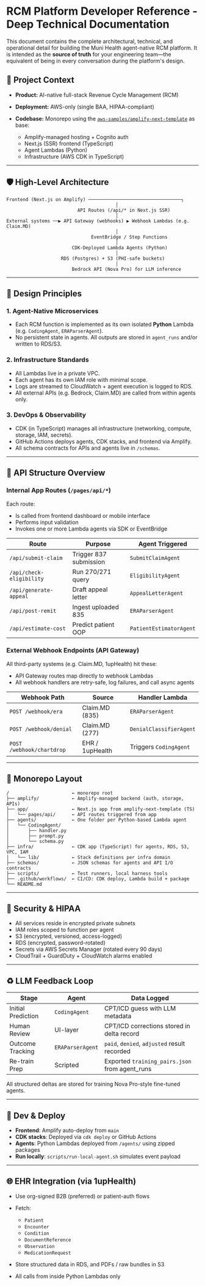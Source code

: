 # RCM Platform Developer Reference - Deep Technical Documentation

This document contains the complete architectural, technical, and operational detail for building the Muni Health agent-native RCM platform. It is intended as the **source of truth** for your engineering team—the equivalent of being in every conversation during the platform's design.

## 🔧 Project Context

* **Product:** AI-native full-stack Revenue Cycle Management (RCM)
* **Deployment:** AWS-only (single BAA, HIPAA-compliant)
* **Codebase:** Monorepo using the [`aws-samples/amplify-next-template`](https://github.com/aws-samples/amplify-next-template) as base:

  * Amplify-managed hosting + Cognito auth
  * Next.js (SSR) frontend (TypeScript)
  * Agent Lambdas (Python)
  * Infrastructure (AWS CDK in TypeScript)

---

## 🛡️ High-Level Architecture

```
Frontend (Next.js on Amplify) ──────────────────────────────────┐
                                        │
                          API Routes (/api/* in Next.js SSR)
                                        │
External systems ──▶ API Gateway (webhooks) ▶ Webhook Lambdas (e.g. Claim.MD)
                                        │
                               EventBridge / Step Functions
                                        │
                        CDK-Deployed Lambda Agents (Python)
                                        │
                    RDS (Postgres) + S3 (PHI-safe buckets)
                                        │
                        Bedrock API (Nova Pro) for LLM inference
```

---

## 🧠 Design Principles

### 1. Agent-Native Microservices

* Each RCM function is implemented as its own isolated **Python** Lambda (e.g. `CodingAgent`, `ERAParserAgent`).
* No persistent state in agents. All outputs are stored in `agent_runs` and/or written to RDS/S3.

### 2. Infrastructure Standards

* All Lambdas live in a private VPC.
* Each agent has its own IAM role with minimal scope.
* Logs are streamed to CloudWatch + agent execution is logged to RDS.
* All external APIs (e.g. Bedrock, Claim.MD) are called from within agents only.

### 3. DevOps & Observability

* CDK (in TypeScript) manages all infrastructure (networking, compute, storage, IAM, secrets).
* GitHub Actions deploys agents, CDK stacks, and frontend via Amplify.
* All schema contracts for APIs and agents live in `/schemas`.

---

## 🔎 API Structure Overview

### Internal App Routes (`/pages/api/*`)

Each route:

* Is called from frontend dashboard or mobile interface
* Performs input validation
* Invokes one or more Lambda agents via SDK or EventBridge

| Route                    | Purpose                | Agent Triggered         |
| ------------------------ | ---------------------- | ----------------------- |
| `/api/submit-claim`      | Trigger 837 submission | `SubmitClaimAgent`      |
| `/api/check-eligibility` | Run 270/271 query      | `EligibilityAgent`      |
| `/api/generate-appeal`   | Draft appeal letter    | `AppealLetterAgent`     |
| `/api/post-remit`        | Ingest uploaded 835    | `ERAParserAgent`        |
| `/api/estimate-cost`     | Predict patient OOP    | `PatientEstimatorAgent` |

### External Webhook Endpoints (API Gateway)

All third-party systems (e.g. Claim.MD, 1upHealth) hit these:

* API Gateway routes map directly to webhook Lambdas
* All webhook handlers are retry-safe, log failures, and call async agents

| Webhook Path              | Source          | Handler Lambda          |
| ------------------------- | --------------- | ----------------------- |
| `POST /webhook/era`       | Claim.MD (835)  | `ERAParserAgent`        |
| `POST /webhook/denial`    | Claim.MD (277)  | `DenialClassifierAgent` |
| `POST /webhook/chartdrop` | EHR / 1upHealth | Triggers `CodingAgent`  |

---

## 📁 Monorepo Layout

```
/                       ← monorepo root
├── amplify/            ← Amplify-managed backend (auth, storage, APIs)
├── app/                ← Next.js app from amplify-next-template (TS)
│   └── pages/api/      ← API routes triggered from app
├── agents/             ← One folder per Python-based Lambda agent
│   └── CodingAgent/
│       ├── handler.py
│       ├── prompt.py
│       └── schema.py
├── infra/              ← CDK app (TypeScript) for agents, RDS, S3, VPC, IAM
│   └── lib/            ← Stack definitions per infra domain
├── schemas/            ← JSON schemas for agents and API I/O contracts
├── scripts/            ← Test runners, local harness tools
├── .github/workflows/  ← CI/CD: CDK deploy, Lambda build + package
└── README.md
```

---

## 🔐 Security & HIPAA

* All services reside in encrypted private subnets
* IAM roles scoped to function per agent
* S3 (encrypted, versioned, access-logged)
* RDS (encrypted, password-rotated)
* Secrets via AWS Secrets Manager (rotated every 90 days)
* CloudTrail + GuardDuty + CloudWatch alarms enabled

---

## ♻️ LLM Feedback Loop

| Stage              | Agent            | Data Logged                                     |
| ------------------ | ---------------- | ----------------------------------------------- |
| Initial Prediction | `CodingAgent`    | CPT/ICD guess with LLM metadata                 |
| Human Review       | UI-layer         | CPT/ICD corrections stored in delta record      |
| Outcome Tracking   | `ERAParserAgent` | `paid`, `denied`, `adjusted` result recorded    |
| Re-train Prep      | Scripted         | Exported `training_pairs.json` from agent\_runs |

All structured deltas are stored for training Nova Pro-style fine-tuned agents.

---

## 🚀 Dev & Deploy

* **Frontend**: Amplify auto-deploy from `main`
* **CDK stacks**: Deployed via `cdk deploy` or GitHub Actions
* **Agents**: Python Lambdas deployed from `/agents/` using zipped packages
* **Run locally**: `scripts/run-local-agent.sh` simulates event payload

---

## 🌐 EHR Integration (via 1upHealth)

* Use org-signed B2B (preferred) or patient-auth flows
* Fetch:

  * `Patient`
  * `Encounter`
  * `Condition`
  * `DocumentReference`
  * `Observation`
  * `MedicationRequest`
* Store structured data in RDS, and PDFs / raw bundles in S3
* All calls from inside Python Lambdas only